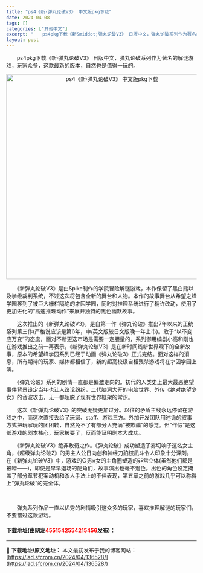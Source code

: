 ```yaml
---
title: "ps4《新·弹丸论破V3》 中文版pkg下载"
date: 2024-04-08
tags: []
categories: ["其他中文"]
excerpt: "　　ps4pkg下载《新&middot;弹丸论破V3》 日版中文，弹丸论破系列作为著名的解谜游戏，玩家众多，这款最新的版本，自然也是值得一玩的。 　　《新弹丸论破V3》是由Spike制作的学院冒险解谜游戏，本作保留了黑白熊以及学级裁判系统，不过这次将包含全新的舞台和人物。本作的故事舞台从希望之峰学园&hellip;"
layout: post
---
```


 <p>　　ps4pkg下载《新&middot;弹丸论破V3》 日版中文，弹丸论破系列作为著名的解谜游戏，玩家众多，这款最新的版本，自然也是值得一玩的。</p> <p align="center"><img align="" border="0" src="https://lad.sfcrom.cn/wp-content/uploads/2024/04/20240408_661388ed9c787.webp" width="543" alt="ps4《新·弹丸论破V3》 中文版pkg下载" /></p> <p>　　《新弹丸论破V3》是由Spike制作的学院冒险解谜游戏，本作保留了黑白熊以及学级裁判系统，不过这次将包含全新的舞台和人物。本作的故事舞台从希望之峰学园移到了被巨大栅栏隔绝的才囚学园，同时对推理系统进行了稍许改动，使用了更加进化的&ldquo;高速推理动作&rdquo;来展开独特的黑色幽默故事。</p> <p>　　这次推出的《新弹丸论破V3》，是自第一作《弹丸论破》推出7年以来的正统系列第三作(严格说应该是第6年，中/英文版较日文版晚一年上市)。敢于&ldquo;以不变应万变&rdquo;的态度，面对不断更迭市场是需要一定胆量的，系列御用编剧小高和刚也在游戏推出之前一再表示，《新弹丸论破V3》是在新时间线新世界观下的全新故事，原本的希望峰学园系列已经于动画《弹丸论破3》正式完结。面对这样的消息，所有期待的玩家、媒体都相信了，新的超高校级自相残杀游戏将在才囚学园上演。</p> <p>　　《弹丸论破》系列的剧情一直都是偏激走向的。初代的人类史上最大最恶绝望事件背景设定当年也让人议论纷纷，二代脑洞大开的电脑世界、外传《绝对绝望少女》的音波攻击，无一都超脱了现有世界框架的常识。</p> <p>　　这次《新弹丸论破V3》的突破无疑更加过分。以往的矛盾主线永远停留在游戏之中，而这次直接丢给了玩家、staff、游戏三方。外加开发团队用述诡的叙事方式把玩家玩的团团转，自然免不了有部分人充满&ldquo;被欺骗&rdquo;的感觉。但&ldquo;作假&rdquo;是这部游戏的剧本核心，玩家被耍了，反而能证明剧本大成功。</p> <p>　　《新弹丸论破V3》绝非敷衍之作。《弹丸论破》成功塑造了雾切响子这名女主角，《超级弹丸论破2》的男主人公日向创和神经刀狛枝凪斗令人印象十分深刻。在《新弹丸论破V3》中，游戏的○男&times;女的主角圈塑造的非常立体(虽然他们都是被哔&mdash;&mdash;)，即使是早早退场的配角们，故事演出也毫不逊色。出色的角色设定掩盖了部分章节犯案动机和杀人手法上的不佳表现，第五章之前的游戏几乎可以称得上&ldquo;弹丸论破&rdquo;的完全体。</p> <p>&nbsp;</p> <p>　　弹丸系列作品一直以优秀的剧情吸引这众多的玩家，喜欢推理解谜的玩家们，不要错过这款游戏。</p> <p><h4>下载地址(由网友<font color="red">4551542554215456</font>发布)：</h4></p> 

---
📖 **下载地址/原文地址：** 本文最初发布于我的博客网站：[https://lad.sfcrom.cn/2024/04/136528/](https://lad.sfcrom.cn/2024/04/136528/)
